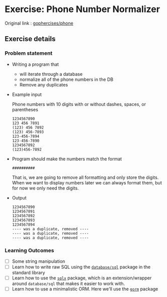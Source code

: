 # Exercise: Phone Number Normalizer

Original link : [gophercises/phone](https://github.com/gophercises/phone)

## Exercise details

### Problem statement
- Writing a program that 
    - will iterate through a database
    - normalize all of the phone numbers in the DB
    - Remove any duplicates

- Example input

    Phone numbers with 10 digits with or without dashes, spaces, or parentheses


    ```
    1234567890
    123 456 7891
    (123) 456 7892
    (123) 456-7893
    123-456-7894
    123-456-7890
    1234567892
    (123)456-7892
    ```

- Program should make the numbers match the format
    ```
    ##########
    ```
    That is, we are going to remove all formatting and only store the digits. When we want to display numbers later we can always format them, but for now we only need the digits.

- Output

    ```
    1234567890
    1234567891
    1234567892
    1234567893
    1234567894
    ---- was a duplicate, removed ----
    ---- was a duplicate, removed ----
    ---- was a duplicate, removed ----
    ```

### Learning Outcomes
- [ ] Some string manipulation
- [ ] Learn how to write raw SQL using the [`database/sql`](https://golang.org/pkg/database/sql/) package in the standard library
- [ ] Learn how to use the [`sqlx`](https://github.com/jmoiron/sqlx) package, which is an extension/wrapper around `database/sql` that makes it easier to work with.
- [ ] Learn how to use a minimalistic ORM. Here we'll use the [`gorm`](https://github.com/jinzhu/gorm) package
